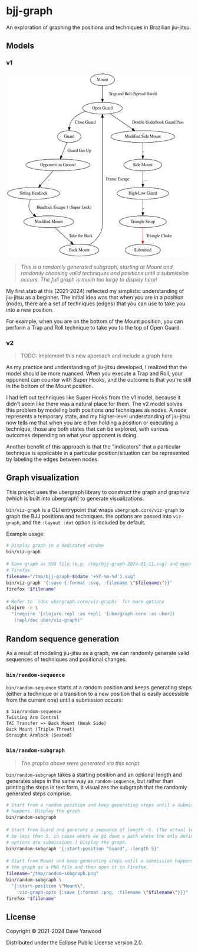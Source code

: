 # bjj-graph

An exploration of graphing the positions and techniques in Brazilian jiu-jitsu.

## Models

### v1

<img
  src="examples/v1-random-subgraph.svg"
  alt="a graph of jiu-jitsu techniques"
  height="500px" >

> _This is a randomly generated subgraph, starting at Mount and randomly
> choosing valid techniques and positions until a submission occurs. The full
> graph is much too large to display here!_

My first stab at this (2021-2024) reflected my simplistic understanding of
jiu-jitsu as a beginner. The initial idea was that when you are in a position
(node), there are a set of techniques (edges) that you can use to take you into
a new position.

For example, when you are on the bottom of the Mount position, you can perform a
Trap and Roll technique to take you to the top of Open Guard.

### v2

> TODO: Implement this new approach and include a graph here

As my practice and understanding of jiu-jitsu developed, I realized that the
model should be more nuanced. When you execute a Trap and Roll, your opponent
can counter with Super Hooks, and the outcome is that you're still in the bottom
of the Mount position.

I had left out techniques like Super Hooks from the v1 model, because it didn't
seem like there was a natural place for them. The v2 model solves this problem
by modeling both positions _and_ techniques as nodes. A node represents a
temporary state, and my higher-level understanding of jiu-jitsu now tells me
that when you are either holding a position or executing a technique, those are
both states that can be explored, with various outcomes depending on what your
opponent is doing.

Another benefit of this approach is that the "indicators" that a particular
technique is applicable in a particular position/situation can be represented by
labeling the edges between nodes.

## Graph visualization

This project uses the ubergraph library to construct the graph and graphviz
(which is built into ubergraph) to generate visualizations.

`bin/viz-graph` is a CLI entrypoint that wraps `ubergraph.core/viz-graph` to
graph the BJJ positions and techniques. the options are passed into `viz-graph`,
and the `:layout :dot` option is included by default.

Example usage:

```bash
# Display graph in a dedicated window
bin/viz-graph

# Save graph as SVG file (e.g. /tmp/bjj-graph-2024-01-11.svg) and open it in
# Firefox
filename="/tmp/bjj-graph-$(date '+%Y-%m-%d').svg"
bin/viz-graph "{:save {:format :svg, :filename \"$filename\"}}"
firefox "$filename"

# Refer to `(doc ubergraph.core/viz-graph)` for more options
clojure -e \
  "(require '[clojure.repl :as repl] '[ubergraph.core :as uber])
   (repl/doc uber/viz-graph)"
```

## Random sequence generation

As a result of modeling jiu-jitsu as a graph, we can randomly generate valid
sequences of techniques and positional changes.

### `bin/random-sequence`

`bin/random-sequence` starts at a random position and keeps generating steps
(either a technique or a transition to a new position that is easily accessible
from the current one) until a submission occurs:

```
$ bin/random-sequence
Twisting Arm Control
TAC Transfer => Back Mount (Weak Side)
Back Mount (Triple Threat)
Straight Armlock (Seated)
```

### `bin/random-subgraph`

> _The graphs above were generated via this script._

`bin/random-subgraph` takes a starting position and an optional length and
generates steps in the same way as `random-sequence`, but rather than printing
the steps in text form, it visualizes the subgraph that the randomly generated
steps comprise.

```bash
# Start from a random position and keep generating steps until a submission
# happens. Display the graph.
bin/random-subgraph

# Start from Guard and generate a sequence of length ~5. (The actual length may
# be less than 5, in cases where we go down a path where the only definide
# options are submissions.) Display the graph.
bin/random-subgraph '{:start-position "Guard", :length 5}'

# Start from Mount and keep generating steps until a submission happens. Save
# the graph as a PNG file and then open it in Firefox.
filename="/tmp/random-subgraph.png"
bin/random-subgraph \
  "{:start-position \"Mount\",
    :viz-graph-opts {:save {:format :png, :filename \"$filename\"}}}"
firefox "$filename"
```

## License

Copyright © 2021-2024 Dave Yarwood

Distributed under the Eclipse Public License version 2.0.

